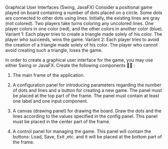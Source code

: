 Graphical User Interfaces (Swing, JavaFX)
Consider a positional game played on board containing a number of dots placed on a circle. Some dots are connected to other dots using lines. Initially, the existing lines are gray (not colored).
Two players take turns coloring any uncolored lines. One player colors in one color (red), and the other colors in another color (blue).
Variant 1: Each player tries to create a triangle made solely of his color. The player who succeeds, wins the game.
Variant 2: Each player tries to avoid the creation of a triangle made solely of his color. The player who cannot avoid creating such a triangle, loses the game.

In order to create a graphical user interface for the game, you may use either Swing or JavaFX.
Create the following components :polar_bear: :

  1. The main frame of the application.
  
  2. A configuration panel for introducing parameters regarding the number of dots and lines and a button for creating a new game. The panel must be placed at the top      part of the frame. The panel must contain at least one label and one input component.
  3. A canvas (drawing panel) for drawing the board. Draw the dots and the lines according to the values specified in the config panel. This panel must be placed in        the center part of the frame.
  4. A control panel for managing the game. This panel will contain the buttons: Load, Save, Exit ,etc. and it will be placed at the bottom part of the frame.

